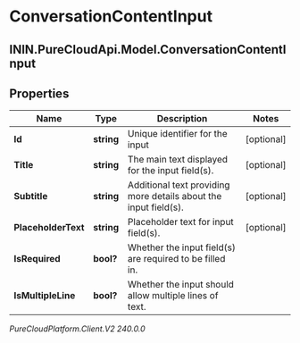 # ConversationContentInput

## ININ.PureCloudApi.Model.ConversationContentInput

## Properties

|Name | Type | Description | Notes|
|------------ | ------------- | ------------- | -------------|
| **Id** | **string** | Unique identifier for the input | [optional] |
| **Title** | **string** | The main text displayed for the input field(s). | [optional] |
| **Subtitle** | **string** | Additional text providing more details about the input field(s). | [optional] |
| **PlaceholderText** | **string** | Placeholder text for input field(s). | [optional] |
| **IsRequired** | **bool?** | Whether the input field(s) are required to be filled in. | |
| **IsMultipleLine** | **bool?** | Whether the input should allow multiple lines of text. | |



_PureCloudPlatform.Client.V2 240.0.0_
